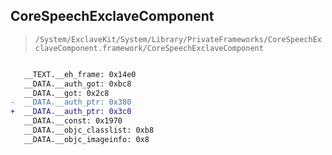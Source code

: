 ## CoreSpeechExclaveComponent

> `/System/ExclaveKit/System/Library/PrivateFrameworks/CoreSpeechExclaveComponent.framework/CoreSpeechExclaveComponent`

```diff

   __TEXT.__eh_frame: 0x14e0
   __DATA.__auth_got: 0xbc8
   __DATA.__got: 0x2c8
-  __DATA.__auth_ptr: 0x380
+  __DATA.__auth_ptr: 0x3c0
   __DATA.__const: 0x1970
   __DATA.__objc_classlist: 0xb8
   __DATA.__objc_imageinfo: 0x8

```
